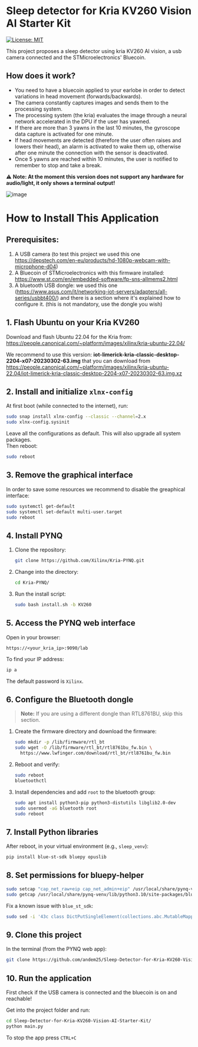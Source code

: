 # Sleep detector for Kria KV260 Vision AI Starter Kit

[![License: MIT](https://img.shields.io/badge/License-MIT-yellow.svg?style=flat-square)](https://opensource.org/licenses/MIT)

This project proposes a sleep detector using kria KV260 AI vision, a usb camera connected and the STMicroelectronics' Bluecoin.
## How does it work?
* You need to have a bluecoin applied to your earlobe in order to detect variations in head movement (forwards/backwards).
* The camera constantly captures images and sends them to the processing system.
* The processing system (the kria) evaluates the image through a neural network accelerated in the DPU if the user has yawned.
* If there are more than 3 yawns in the last 10 minutes, the gyroscope data capture is activated for one minute.
* If head movements are detected (therefore the user often raises and lowers their head), an alarm is activated to wake them up, otherwise after one minute the connection with the sensor is deactivated.
* Once 5 yawns are reached within 10 minutes, the user is notified to remember to stop and take a break.

⚠️ **Note: At the moment this version does not support any hardware for audio/light, it only shows a terminal output!**


![image](https://github.com/user-attachments/assets/4468c9cd-3f72-4170-8628-87a9e9b1ffb4)


# How to Install This Application
## Prerequisites:
1. A USB camera (to test this project we used this one https://depstech.com/en-eu/products/hd-1080p-webcam-with-microphone-d04)
2. A Bluecoin of STMicroelectronics with this firmware installed:
   https://www.st.com/en/embedded-software/fp-sns-allmems2.html
3. A bluetooth USB dongle: we used this one (https://www.asus.com/it/networking-iot-servers/adapters/all-series/usbbt400/) and there is a section where it's explained how to configure it. (this is not mandatory, use the dongle you wish)

## 1. Flash Ubuntu on your Kria KV260

Download and flash Ubuntu 22.04 for the Kria from:
https://people.canonical.com/~platform/images/xilinx/kria-ubuntu-22.04/

We recommend to use this version:
**iot-limerick-kria-classic-desktop-2204-x07-20230302-63.img** that you can download from 
https://people.canonical.com/~platform/images/xilinx/kria-ubuntu-22.04/iot-limerick-kria-classic-desktop-2204-x07-20230302-63.img.xz
## 2. Install and initialize `xlnx-config`

At first boot (while connected to the internet), run:

```bash
sudo snap install xlnx-config --classic --channel=2.x
sudo xlnx-config.sysinit
```
Leave all the configurations as default.
This will also upgrade all system packages.  
Then reboot:

```bash
sudo reboot
```

## 3. Remove the graphical interface

In order to save some resources we recommend to disable the greaphical interface:

```bash
sudo systemctl get-default
sudo systemctl set-default multi-user.target
sudo reboot
```

## 4. Install PYNQ

1. Clone the repository:

   ```bash
   git clone https://github.com/Xilinx/Kria-PYNQ.git
   ```

2. Change into the directory:

   ```bash
   cd Kria-PYNQ/
   ```

3. Run the install script:

   ```bash
   sudo bash install.sh -b KV260
   ```

## 5. Access the PYNQ web interface

Open in your browser:

```
https://<your_kria_ip>:9090/lab
```

To find your IP address:

```bash
ip a
```

The default password is `Xilinx`.


## 6. Configure the Bluetooth dongle

> **Note:** If you are using a different dongle than RTL8761BU, skip this section.

1. Create the firmware directory and download the firmware:

   ```bash
   sudo mkdir -p /lib/firmware/rtl_bt
   sudo wget -O /lib/firmware/rtl_bt/rtl8761bu_fw.bin \
     https://www.lwfinger.com/download/rtl_bt/rtl8761bu_fw.bin
   ```

2. Reboot and verify:

   ```bash
   sudo reboot
   bluetoothctl
   ```

3. Install dependencies and add `root` to the bluetooth group:

   ```bash
   sudo apt install python3-pip python3-distutils libglib2.0-dev
   sudo usermod -aG bluetooth root
   sudo reboot
   ```

## 7. Install Python libraries

After reboot, in your virtual environment (e.g., `sleep_venv`):

```bash
pip install blue-st-sdk bluepy opuslib
```

## 8. Set permissions for bluepy-helper

```bash
sudo setcap "cap_net_raw+eip cap_net_admin+eip" /usr/local/share/pynq-venv/lib/python3.10/site-packages/bluepy/bluepy-helper
sudo getcap /usr/local/share/pynq-venv/lib/python3.10/site-packages/bluepy/bluepy-helper
```

Fix a known issue with `blue_st_sdk`:

```bash
sudo sed -i '43c class DictPutSingleElement(collections.abc.MutableMapping):' /usr/local/share/pynq-venv/lib/python3.10/site-packages/blue_st_sdk/utils/dict_put_single_element.py
```
## 9. Clone this project

In the terminal (from the PYNQ web app):

```bash
git clone https://github.com/andem25/Sleep-Detector-for-Kria-KV260-Vision-AI-Starter-Kit/
```

## 10. Run the application
First check if the USB camera is connected and the bluecoin is on and reachable!

Get into the project folder and run:

```bash
cd Sleep-Detector-for-Kria-KV260-Vision-AI-Starter-Kit/
python main.py
```
To stop the app press `CTRL+C`
